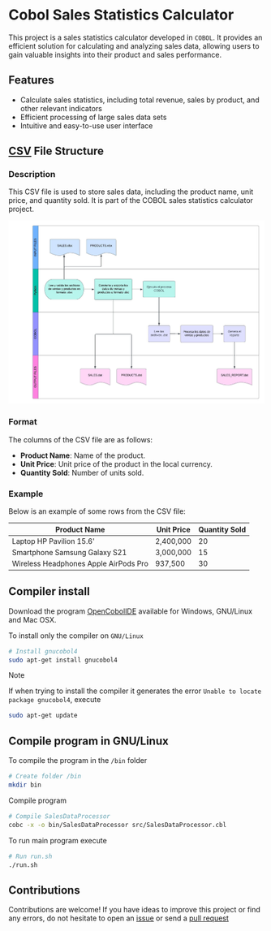 # Cobol Sales Statistics Calculator

This project is a sales statistics calculator developed in `COBOL`. It provides an efficient solution for calculating and analyzing sales data, allowing users to gain valuable insights into their product and sales performance.

## Features

- Calculate sales statistics, including total revenue, sales by product, and other relevant indicators
- Efficient processing of large sales data sets
- Intuitive and easy-to-use user interface

## [CSV](https://github.com/erickfierro/cobol-sales-statistics-calculator/blob/main/data.csv) File Structure

### Description
This CSV file is used to store sales data, including the product name, unit price, and quantity sold. It is part of the COBOL sales statistics calculator project.

![Diagrama de flujo](https://github.com/erickfierro/cobol-sales-statistics-calculator/blob/main/assets/Diagrama_de_flujo.jpeg)

### Format

The columns of the CSV file are as follows:
- **Product Name**: Name of the product.
- **Unit Price**: Unit price of the product in the local currency.
- **Quantity Sold**: Number of units sold.

### Example

Below is an example of some rows from the CSV file:

| Product Name                                 | Unit Price | Quantity Sold |
|----------------------------------------------|------------|---------------|
| Laptop HP Pavilion 15.6'                     | 2,400,000  | 20            |
| Smartphone Samsung Galaxy S21                | 3,000,000  | 15            |
| Wireless Headphones Apple AirPods Pro        | 937,500    | 30            |

## Compiler install

Download the program [OpenCobolIDE](https://launchpad.net/cobcide/+download) available for Windows, GNU/Linux and Mac OSX.

To install only the compiler on `GNU/Linux`

```bash
# Install gnucobol4
sudo apt-get install gnucobol4
```

> [!NOTE]
> If when trying to install the compiler it generates the error `Unable to locate package gnucobol4`, execute
> ```bash
> sudo apt-get update
> ```

## Compile program in GNU/Linux

To compile the program in the `/bin` folder

```bash
# Create folder /bin
mkdir bin
```

Compile program

```bash
# Compile SalesDataProcessor
cobc -x -o bin/SalesDataProcessor src/SalesDataProcessor.cbl
```

To run main program execute

```bash
# Run run.sh
./run.sh
```
## Contributions

Contributions are welcome! If you have ideas to improve this project or find any errors, do not hesitate to open an [issue](https://github.com/erickfierro/cobol-sales-statistics-calculator/issues) or send a [pull request](https://github.com/erickfierro/cobol-sales-statistics-calculator/pulls)
